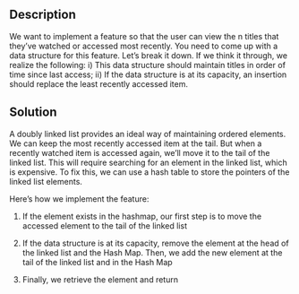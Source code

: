 ## Description

We want to implement a feature so that the user can view the n titles that they’ve watched or accessed most recently. You need to come up with a data structure for this feature. Let’s break it down. If we think it through, we realize the following: i) This data structure should maintain titles in order of time since last access; ii) If the data structure is at its capacity, an insertion should replace the least recently accessed item.

## Solution

A doubly linked list provides an ideal way of maintaining ordered elements. We can keep the most recently accessed item at the tail. But when a recently watched item is accessed again, we’ll move it to the tail of the linked list. This will require searching for an element in the linked list, which is expensive. To fix this, we can use a hash table to store the pointers of the linked list elements.

Here’s how we implement the feature:

1. If the element exists in the hashmap, our first step is to move the accessed element to the tail of the linked list

2. If the data structure is at its capacity, remove the element at the head of the linked list and the Hash Map. Then, we add the new element at the tail of the linked list and in the Hash Map

3. Finally, we retrieve the element and return

